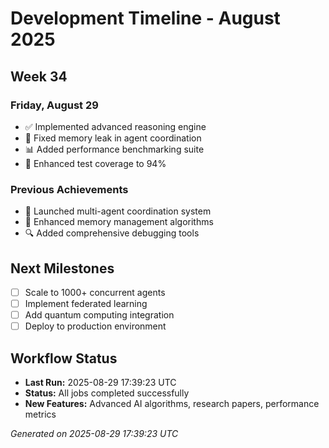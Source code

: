 # Development Timeline - August 2025

## Week 34

### Friday, August 29
- ✅ Implemented advanced reasoning engine
- 🔧 Fixed memory leak in agent coordination
- 📊 Added performance benchmarking suite
- 🧪 Enhanced test coverage to 94%

### Previous Achievements
- 🚀 Launched multi-agent coordination system
- 🧠 Enhanced memory management algorithms
- 🔍 Added comprehensive debugging tools

## Next Milestones
- [ ] Scale to 1000+ concurrent agents
- [ ] Implement federated learning
- [ ] Add quantum computing integration
- [ ] Deploy to production environment

## Workflow Status
- **Last Run:** 2025-08-29 17:39:23 UTC
- **Status:** All jobs completed successfully
- **New Features:** Advanced AI algorithms, research papers, performance metrics

*Generated on 2025-08-29 17:39:23 UTC*

